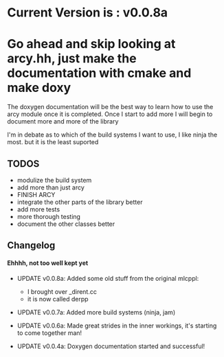 # Current Version is : v0.0.8a

Go ahead and skip looking at arcy.hh, just make the documentation with cmake and make doxy
=====
The doxygen documentation will be the best way to learn how to use the arcy module once it is completed.
Once I start to add more I will begin to document more and more of the library

I'm in debate as to which of the build systems I want to use, I like ninja the most.
but it is the least suported


## TODOS

* modulize the build system
* add more than just arcy
* FINISH ARCY
* integrate the other parts of the library better
* add more tests
* more thorough testing
* document the other classes better

## Changelog
#### Ehhhh, not too well kept yet

* UPDATE v0.0.8a: Added some old stuff from the original mlcppl:
    - I brought over _dirent.cc
    - it is now called derpp

* UPDATE v0.0.7a: Added more build systems (ninja, jam)

* UPDATE v0.0.6a: Made great strides in the inner workings, it's starting to come together man!

* UPDATE v0.0.4a: Doxygen documentation started and successful!
